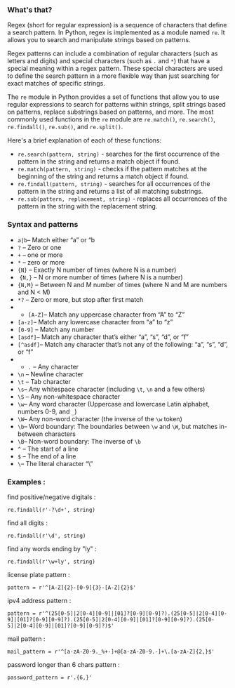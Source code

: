 ### What's that?

Regex (short for regular expression) is a sequence of characters that define a search pattern. In Python, regex is implemented as a module named `re`. It allows you to search and manipulate strings based on patterns.

Regex patterns can include a combination of regular characters (such as letters and digits) and special characters (such as `.` and `*`) that have a special meaning within a regex pattern. These special characters are used to define the search pattern in a more flexible way than just searching for exact matches of specific strings.

The `re` module in Python provides a set of functions that allow you to use regular expressions to search for patterns within strings, split strings based on patterns, replace substrings based on patterns, and more. The most commonly used functions in the `re` module are `re.match()`, `re.search()`, `re.findall()`, `re.sub()`, and `re.split()`.

Here's a brief explanation of each of these functions:

-   `re.search(pattern, string)` - searches for the first occurrence of the pattern in the string and returns a match object if found.
-   `re.match(pattern, string)` - checks if the pattern matches at the beginning of the string and returns a match object if found.
-   `re.findall(pattern, string)` - searches for all occurrences of the pattern in the string and returns a list of all matching substrings.
-   `re.sub(pattern, replacement, string)` - replaces all occurrences of the pattern in the string with the replacement string.

### Syntax and patterns

-   `a|b`– Match either “a” or “b
-   `?` – Zero or one
-   `+` – one or more
-   `*` – zero or more
-   `{N}` – Exactly N number of times (where N is a number)
-    `{N,}` – N or more number of times (where N is a number)
-   `{N,M}` – Between N and M number of times (where N and M are numbers and N < M)
-   `*?` – Zero or more, but stop after first match
- -   `[A-Z]`– Match any uppercase character from “A” to “Z”
-   `[a-z]`– Match any lowercase character from “a” to “z”
-   `[0-9]` – Match any number
-   `[asdf]`– Match any character that’s either “a”, “s”, “d”, or “f”
-   `[^asdf]`– Match any character that’s not any of the following: “a”, “s”, “d”, or “f”
- -   `.` – Any character
-   `\n` – Newline character
-   `\t` – Tab character
-   `\s`– Any whitespace character (including `\t`, `\n` and a few others)
-   `\S` – Any non-whitespace character
-   `\w`– Any word character (Uppercase and lowercase Latin alphabet, numbers 0-9, and `_`)
-   `\W`– Any non-word character (the inverse of the `\w` token)
-   `\b`– Word boundary: The boundaries between `\w` and `\W`, but matches in-between characters
-   `\B`– Non-word boundary: The inverse of `\b`
-   `^` – The start of a line
-   `$` – The end of a line 
-   `\`– The literal character “\”

### Examples :

find positive/negative digitals :
```
re.findall(r'-?\d+', string)
```

find all digits :
```
re.findall(r'\d', string)
```

find any words ending by "ly" :
```
re.findall(r'\w+ly', string)
```

license plate pattern :
```
pattern = r'^[A-Z]{2}-[0-9]{3}-[A-Z]{2}$'
```

ipv4 address pattern :
```
pattern = r'^(25[0-5]|2[0-4][0-9]|[01]?[0-9][0-9]?).(25[0-5]|2[0-4][0-9]|[01]?[0-9][0-9]?).(25[0-5]|2[0-4][0-9]|[01]?[0-9][0-9]?).(25[0-5]|2[0-4][0-9]|[01]?[0-9][0-9]?)$'
```

mail pattern :
```
mail_pattern = r'^[a-zA-Z0-9._%+-]+@[a-zA-Z0-9.-]+\.[a-zA-Z]{2,}$'
```

password longer than 6 chars pattern :
```
password_pattern = r'.{6,}'
```
